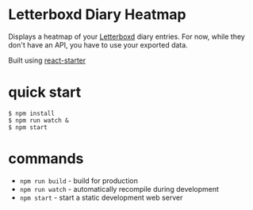 # Letterboxd Diary Heatmap

Displays a heatmap of your [Letterboxd](http://letterboxd.com/) diary entries. For now, while they don't have an API, you have to use your exported data.

Built using [react-starter](https://github.com/substack/react-starter)

# quick start

```
$ npm install
$ npm run watch &
$ npm start
```

# commands

* `npm run build` - build for production
* `npm run watch` - automatically recompile during development
* `npm start` - start a static development web server
